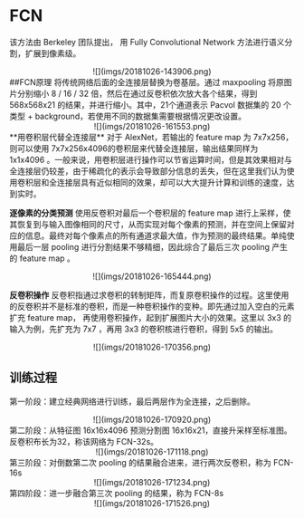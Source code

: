 # FCN
该方法由 Berkeley 团队提出， 用 Fully Convolutional Network 方法进行语义分割，扩展到像素级。
<div align=center>
![](imgs/20181026-143906.png)
</div>
##FCN原理
将传统网络后面的全连接层替换为卷基层。通过 maxpooling 将原图片分别缩小 8 / 16 / 32 倍，然后在通过反卷积依次放大各个结果，得到 568x568x21 的结果，并进行缩小。其中，21个通道表示 Pacvol 数据集的 20 个类型 + background，若使用不同的数据集需要根据情况更改设置。
<div align=center>
![](imgs/20181026-161553.png)
</div>
**用卷积层代替全连接层**
对于 AlexNet，若输出的 feature map 为 7x7x256，则可以使用 7x7x256x4096的卷积层来代替全连接层，输出结果同样为 1x1x4096 。一般来说，用卷积层进行操作可以节省运算时间，但是其效果相对与全连接层仍较差，由于稀疏化的表示会导致部分信息的丢失，但在这里我们认为使用卷积层和全连接层具有近似相同的效果，却可以大大提升计算和训练的速度，达到实时。

**逐像素的分类预测**
使用反卷积对最后一个卷积层的 feature map 进行上采样，使其恢复到与输入图像相同的尺寸，从而实现对每个像素的预测，并在空间上保留对应的信息。最终对每个像素点的所有通道求最大值，作为预测的最终结果。单纯使用最后一层 pooling 进行分割结果不够精细，因此综合了最后三次 pooling 产生的 feature map 。
<div align=center>
![](imgs/20181026-165444.png)
</div>

**反卷积操作**
反卷积指通过求卷积的转制矩阵，而复原卷积操作的过程。这里使用的反卷积并不是标准的卷积，而是一种卷积操作的变种。即先通过加入空白的元素扩充 feature map， 再使用卷积操作，起到扩展图片大小的效果。这里以 3x3 的输入为例，先扩充为 7x7 ，再用 3x3 的卷积核进行卷积，得到 5x5 的输出。
<div align=center>
![](imgs/20181026-170356.png)
</div>

## 训练过程
第一阶段：建立经典网络进行训练，最后两层作为全连接，之后删除。
<div align=center>
![](imgs/20181026-170920.png)
</div>
第二阶段：从特征图 16x16x4096 预测分割图 16x16x21，直接升采样至标准图。反卷积布长为32，称该网络为 FCN-32s。
<div align=center>
![](imgs/20181026-171118.png)
</div>
第三阶段：对倒数第二次 pooling 的结果融合进来，进行两次反卷积，称为 FCN-16s
<div align=center>
![](imgs/20181026-171234.png)
</div>
第四阶段：进一步融合第三次 pooling 的结果，称为 FCN-8s
<div align=center>
![](imgs/20181026-171526.png)
</div>